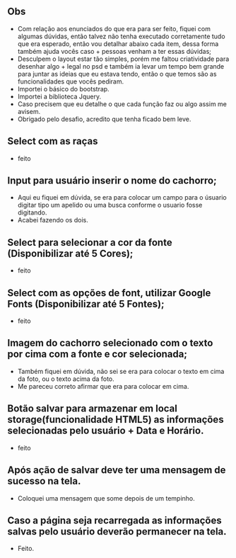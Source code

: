 ## Obs
* Com relação aos enunciados do que era para ser feito, fiquei com algumas dúvidas, então talvez não tenha executado corretamente tudo que era esperado, então vou detalhar abaixo cada item, dessa forma também ajuda vocês caso + pessoas venham a ter essas dúvidas;
* Desculpem o layout estar tão simples, porém me faltou criatividade para desenhar algo + legal no psd e também ia levar um tempo bem grande para juntar as ideias que eu estava tendo, então o que temos são as funcionalidades que vocês pediram.
* Importei o básico do bootstrap. 
* Importei a biblioteca Jquery.
* Caso precisem que eu detalhe o que cada função faz ou algo assim me avisem.
* Obrigado pelo desafio, acredito que tenha ficado bem leve.

## Select com as raças
* feito

## Input para usuário inserir o nome do cachorro;
* Aqui eu fiquei em dúvida, se era para colocar um campo para o úsuario digitar tipo um apelido ou uma busca conforme o usuario fosse digitando.
* Acabei fazendo os dois. 

## Select para selecionar a cor da fonte (Disponibilizar até 5 Cores);
* feito

## Select com as opções de font, utilizar Google Fonts (Disponibilizar até 5 Fontes);
* feito

## Imagem do cachorro selecionado com o texto por cima com a fonte e cor selecionada;
* Também fiquei em dúvida, não sei se era para colocar o texto em cima da foto, ou o texto acima da foto.
* Me pareceu correto afirmar que era para colocar em cima. 

## Botão salvar para armazenar em local storage(funcionalidade HTML5) as informações selecionadas pelo usuário + Data e Horário.
* feito

## Após ação de salvar deve ter uma mensagem de sucesso na tela.
* Coloquei uma mensagem que some depois de um tempinho.

## Caso a página seja recarregada as informações salvas pelo usuário deverão permanecer na tela.
* Feito.